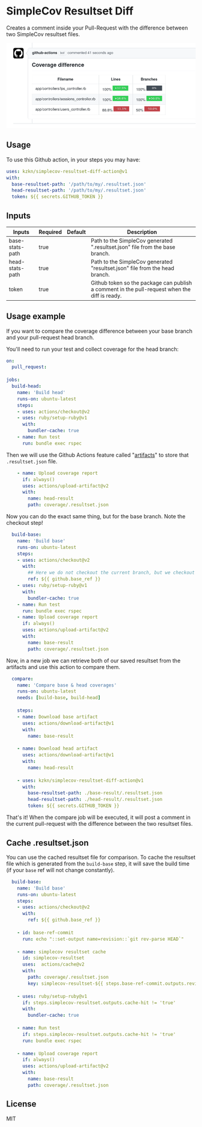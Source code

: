 # SimpleCov Resultset Diff

Creates a comment inside your Pull-Request with the difference between two SimpleCov resultset files.

![Comment demo](./docs/splash.png)

## Usage

To use this Github action, in your steps you may have:

```yml
uses: kzkn/simplecov-resultset-diff-action@v1
with:
  base-resultset-path: '/path/to/my/.resultset.json'
  head-resultset-path: '/path/to/my/.resultset.json'
  token: ${{ secrets.GITHUB_TOKEN }}
```

## Inputs

| Inputs          | Required | Default | Description                                                                                   |
|-----------------|----------|---------|-----------------------------------------------------------------------------------------------|
| base-stats-path | true     |         | Path to the SimpleCov generated ".resultset.json" file from the base branch.                  |
| head-stats-path | true     |         | Path to the SimpleCov generated "resultset.json" file from the head branch.                   |
| token           | true     |         | Github token so the package can publish a comment in the pull-request when the diff is ready. |

## Usage example

If you want to compare the coverage difference between your base branch and your pull-request head branch.

You'll need to run your test and collect coverage for the head branch:

```yml
on:
  pull_request:

jobs:
  build-head:
    name: 'Build head'
    runs-on: ubuntu-latest
    steps:
    - uses: actions/checkout@v2
    - uses: ruby/setup-ruby@v1
      with:
        bundler-cache: true
    - name: Run test
      run: bundle exec rspec
```

Then we will use the Github Actions feature called "[artifacts](https://help.github.com/en/actions/automating-your-workflow-with-github-actions/persisting-workflow-data-using-artifacts)" to store that `.resultset.json` file.

```yml
    - name: Upload coverage report
      if: always()
      uses: actions/upload-artifact@v2
      with:
        name: head-result
        path: coverage/.resultset.json
```

Now you can do the exact same thing, but for the base branch. Note the checkout step!

```yml
  build-base:
    name: 'Build base'
    runs-on: ubuntu-latest
    steps:
    - uses: actions/checkout@v2
      with:
        ## Here we do not checkout the current branch, but we checkout the base branch.
        ref: ${{ github.base_ref }}
    - uses: ruby/setup-ruby@v1
      with:
        bundler-cache: true
    - name: Run test
      run: bundle exec rspec
    - name: Upload coverage report
      if: always()
      uses: actions/upload-artifact@v2
      with:
        name: base-result
        path: coverage/.resultset.json
```

Now, in a new job we can retrieve both of our saved resultset from the artifacts and use this action to compare them.

```yml
  compare:
    name: 'Compare base & head coverages'
    runs-on: ubuntu-latest
    needs: [build-base, build-head]

    steps:
    - name: Download base artifact
      uses: actions/download-artifact@v1
      with:
        name: base-result

    - name: Download head artifact
      uses: actions/download-artifact@v1
      with:
        name: head-result

    - uses: kzkn/simplecov-resultset-diff-action@v1
      with:
        base-resultset-path: ./base-result/.resultset.json
        head-resultset-path: ./head-result/.resultset.json
        token: ${{ secrets.GITHUB_TOKEN }}
```

That's it! When the compare job will be executed, it will post a comment in the current pull-request with the difference between the two resultset files.

## Cache .resultset.json

You can use the cached resultset file for comparison. To cache the resultset file which is generated from the `build-base` step, it will save the build time (if your `base` ref will not change constantly).

```yml
  build-base:
    name: 'Build base'
    runs-on: ubuntu-latest
    steps:
    - uses: actions/checkout@v2
      with:
        ref: ${{ github.base_ref }}

    - id: base-ref-commit
      run: echo "::set-output name=revision::`git rev-parse HEAD`"

    - name: simplecov resultset cache
      id: simplecov-resultset
      uses:  actions/cache@v2
      with:
        path: coverage/.resultset.json
        key: simplecov-resultset-${{ steps.base-ref-commit.outputs.revision }}

    - uses: ruby/setup-ruby@v1
      if: steps.simplecov-resultset.outputs.cache-hit != 'true'
      with:
        bundler-cache: true

    - name: Run test
      if: steps.simplecov-resultset.outputs.cache-hit != 'true'
      run: bundle exec rspec

    - name: Upload coverage report
      if: always()
      uses: actions/upload-artifact@v2
      with:
        name: base-result
        path: coverage/.resultset.json
```

## License

MIT
